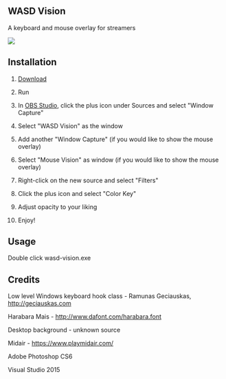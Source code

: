 ## WASD Vision

A keyboard and mouse overlay for streamers

<img src="https://tstangel.github.io/WASD-Vision/images/desktop.png" />

## Installation

1. <a href="https://tstangel.github.io/WASD-Vision/">Download</a>

2. Run

3. In <a href="https://obsproject.com/">OBS Studio</a>, click the plus icon under Sources and select "Window Capture"

4. Select "WASD Vision" as the window

5. Add another "Window Capture" (if you would like to show the mouse overlay)

6. Select "Mouse Vision" as window (if you would like to show the mouse overlay)

7. Right-click on the new source and select "Filters"

8. Click the plus icon and select "Color Key"

9. Adjust opacity to your liking

10. Enjoy!

## Usage

Double click wasd-vision.exe

## Credits

Low level Windows keyboard hook class - Ramunas Geciauskas, http://geciauskas.com

Harabara Mais - http://www.dafont.com/harabara.font

Desktop background - unknown source

Midair - https://www.playmidair.com/

Adobe Photoshop CS6

Visual Studio 2015
